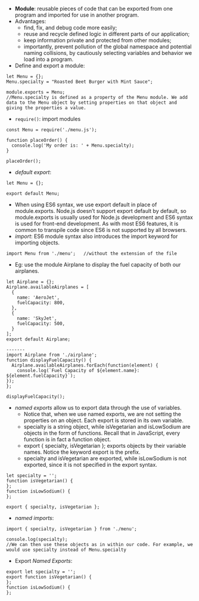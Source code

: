 - **Module**: reusable pieces of code that can be exported from one program and imported for use in another program.
- Advantages: 
    - find, fix, and debug code more easily;
    - reuse and recycle defined logic in different parts of our application;
    - keep information private and protected from other modules;
    - importantly, prevent pollution of the global namespace and potential naming collisions, by cautiously selecting variables and behavior we load into a program.
- Define and export a module:
```
let Menu = {};
Menu.specialty = "Roasted Beet Burger with Mint Sauce";
 
module.exports = Menu;
//Menu.specialty is defined as a property of the Menu module. We add data to the Menu object by setting properties on that object and giving the properties a value.
```
- `require()`: import modules
```
const Menu = require('./menu.js');
 
function placeOrder() {
  console.log('My order is: ' + Menu.specialty);
}
 
placeOrder();
```
- *default export*: 
```
let Menu = {};
 
export default Menu;
```
- When using ES6 syntax, we use export default in place of module.exports. Node.js doesn’t support export default by default, so module.exports is usually used for Node.js development and ES6 syntax is used for front-end development. As with most ES6 features, it is common to transpile code since ES6 is not supported by all browsers.
- *import*: ES6 module syntax also introduces the import keyword for importing objects.
```
import Menu from './menu';   //without the extension of the file
```
- Eg: use the module Airplane to display the fuel capacity of both our airplanes.
```
let Airplane = {};
Airplane.availableAirplanes = [
  {
    name: 'AeroJet',
    fuelCapacity: 800,
  },
  {
    name: 'SkyJet',
    fuelCapacity: 500,
  }
];
export default Airplane;

-------
import Airplane from './airplane';
function displayFuelCapacity() {
  Airplane.availableAirplanes.forEach(function(element) {
    console.log(`Fuel Capacity of ${element.name}: ${element.fuelCapacity}`);
});
};
  
displayFuelCapacity();
```
- *named exports* allow us to export data through the use of variables.
    - Notice that, when we use named exports, we are not setting the properties on an object. Each export is stored in its own variable.
    - specialty is a string object, while isVegetarian and isLowSodium are objects in the form of functions. Recall that in JavaScript, every function is in fact a function object.
    - export { specialty, isVegetarian }; exports objects by their variable names. Notice the keyword export is the prefix.
    - specialty and isVegetarian are exported, while isLowSodium is not exported, since it is not specified in the export syntax.
```
let specialty = '';
function isVegetarian() {
}; 
function isLowSodium() {
}; 
 
export { specialty, isVegetarian };
```
- *named imports*: 
```
import { specialty, isVegetarian } from './menu';
 
console.log(specialty);
//We can then use these objects as in within our code. For example, we would use specialty instead of Menu.specialty
```

- Export *Named Exports*:
```
export let specialty = '';
export function isVegetarian() {
}; 
function isLowSodium() {
}; 
```
